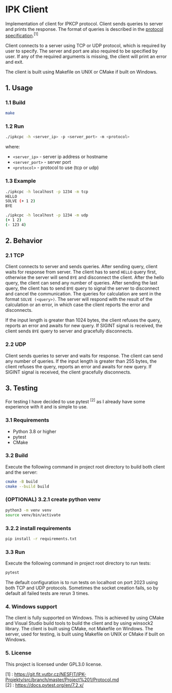# IPK Client

Implementation of client for IPKCP protocol. Client sends queries to server and prints the response.
The format of queries is described in the [protocol specification](https://git.fit.vutbr.cz/NESFIT/IPK-Projekty/src/branch/master/Project%201/Protocol.md).<sup>[1]</sup>

Client connects to a server using TCP or UDP protocol, which is required by user to specify.
The server and port are also required to be specified by user. If any of the required arguments is missing, the client will print an error and exit.

The client is built using Makefile on UNIX or CMake if built on Windows.

## 1. Usage
### 1.1 Build

```bash
make
```
### 1.2 Run
```bash
./ipkcpc -h <server_ip> -p <server_port> -m <protocol>
```
where:
* `<server_ip>` - server ip address or hostname
* `<server_port>` - server port
* `<protocol>` - protocol to use (tcp or udp)

### 1.3 Example
```bash
./ipkcpc -h localhost -p 1234 -m tcp
HELLO
SOLVE (+ 1 2)
BYE
```

```bash
./ipkcpc -h localhost -p 1234 -m udp
(+ 1 2)
(- 123 4)
```

## 2. Behavior
### 2.1 TCP
Client connects to server and sends queries. After sending query, client waits for response from server.
The client has to send `HELLO` query first, otherwise the server will send `BYE` and disconnect the client.
After the hello query, the client can send any number of queries. After sending the last query, the client has to send `BYE` query to signal the server to disconnect and cancel the communication.
The queries for calculation are sent in the format `SOLVE (<query>)`. The server will respond with the result of the calculation or an error, in which case the client reports the error and disconnects.

If the input length is greater than 1024 bytes, the client refuses the query, reports an error and awaits for new query.
If SIGINT signal is received, the client sends `BYE` query to server and gracefully disconnects.

### 2.2 UDP
Client sends queries to server and waits for response. The client can send any number of queries.
If the input length is greater than 255 bytes, the client refuses the query, reports an error and awaits for new query.
If SIGINT signal is received, the client gracefully disconnects.

## 3. Testing
For testing I have decided to use pytest <sup>[2]</sup> as I already have some experience with it and is simple to use.

### 3.1 Requirements
* Python 3.8 or higher
* pytest
* CMake

### 3.2 Build
Execute the following command in project root directory to build both client and the server:
```bash
cmake -B build
cmake --build build
```

### (OPTIONAL) 3.2.1 create python venv
```bash
python3 -m venv venv
source venv/bin/activate
```

### 3.2.2 install requirements
```bash
pip install -r requirements.txt
```

### 3.3 Run
Execute the following command in project root directory to run tests:
```bash
pytest
```
The default configuration is to run tests on localhost on port 2023 using both TCP and UDP protocols.
Sometimes the socket creation fails, so by default all failed tests are rerun 3 times.


### 4. Windows support
The client is fully supported on Windows. This is achieved by using CMake and Visual Studio build tools to build the client and by using winsock2 library.
The client is built using CMake, not Makefile on Windows. The server, used for testing, is built using Makefile on UNIX or CMake if built on Windows.

### 5. License
This project is licensed under GPL3.0 license.


[1] : https://git.fit.vutbr.cz/NESFIT/IPK-Projekty/src/branch/master/Project%201/Protocol.md  
[2] : https://docs.pytest.org/en/7.2.x/
